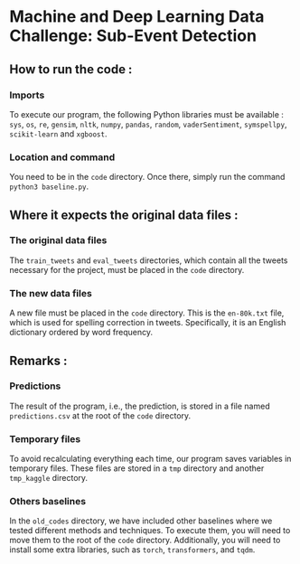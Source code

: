 # Machine and Deep Learning Data Challenge: Sub-Event Detection

## How to run the code :

### Imports

To execute our program, the following Python libraries must be available : ```sys```, ```os```, ```re```, ```gensim```, ```nltk```, ```numpy```, ```pandas```, ```random```, ```vaderSentiment```, ```symspellpy```, ```scikit-learn``` and ```xgboost```.

### Location and command

You need to be in the ```code``` directory. Once there, simply run the command ```python3 baseline.py```. 

## Where it expects the original data files :

### The original data files

The ```train_tweets``` and ```eval_tweets``` directories, which contain all the tweets necessary for the project, must be placed in the ```code``` directory.

### The new data files

A new file must be placed in the ```code``` directory. This is the ```en-80k.txt``` file, which is used for spelling correction in tweets. Specifically, it is an English dictionary ordered by word frequency.

## Remarks :

### Predictions

The result of the program, i.e., the prediction, is stored in a file named ```predictions.csv``` at the root of the ```code``` directory.

### Temporary files

To avoid recalculating everything each time, our program saves variables in temporary files. These files are stored in a ```tmp``` directory and another ```tmp_kaggle``` directory.

### Others baselines

In the ```old_codes``` directory, we have included other baselines where we tested different methods and techniques. To execute them, you will need to move them to the root of the ```code``` directory. Additionally, you will need to install some extra libraries, such as ```torch```, ```transformers```, and ```tqdm```.
